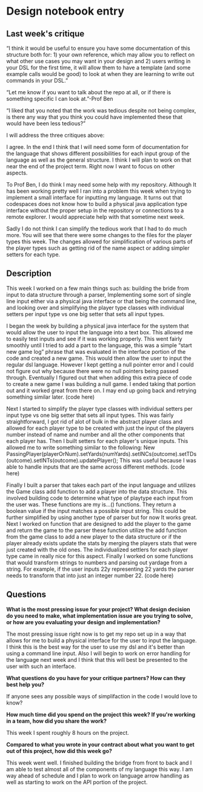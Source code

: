 # Design notebook entry

## Last week's critique

“I think it would be useful to ensure you have some documentation of this structure both for: 1) your own reference, which may allow you to reflect on what other use cases you may want in your design and 2) users writing in your DSL for the first time, it will allow them to have a template (and some example calls would be good) to look at when they are learning to write out commands in your DSL.”

“Let me know if you want to talk about the repo at all, or if there is something specific I can look at.”-Prof Ben

“I liked that you noted that the work was tedious despite not being complex, is there any way that you think you could have implemented these that would have been less tedious?”

I will address the three critiques above:

I agree. In the end I think that I will need some form of documentation for the language that shows different possibilities for each input group of the language as well as the general structure. I think I will plan to work on that near the end of the project term. Right now I want to focus on other aspects. 

To Prof Ben, I do think I may need some help with my repository. Although It has been working pretty well I ran into a problem this week when trying to implement a small interface for inputting my language. It turns out that codespaces does not know how to build a physical java application type interface without the proper setup in the repository or connections to a remote explorer. I would appreciate help with that sometime next week. 

Sadly I do not think I can simplify the tedious work that I had to do much more. You will see that there were some changes to the files for the player types this week. The changes allowed for simplification of various parts of the player types such as getting rid of the name aspect or adding simpler setters for each type. 


## Description

This week I worked on a few main things such as: building the bride from input to data structure through a parser, Implementing some sort of single line input either via a physical java interface or that being the command line, and looking over and simplifying the player type classes with individual setters per input type vs one big setter that sets all input types. 

I began the week by building a physical java interface for the system that would allow the user to input the language into a text box. This allowed me to easily test inputs and see if it was working properly. This went fairly smoothly until I tried to add a part to the language, this was a simple “start new game log” phrase that was evaluated in the interface portion of the code and created a new game. This would then allow the user to input the regular dsl language. However I kept getting a null pointer error and I could not figure out why because there were no null pointers being passed through. Eventually I figured out that when adding this extra piece of code to create a new game I was building a null game. I ended taking that portion out and it worked great from there on. I may end up going back and retrying something similar later. (code here)

Next I started to simplify the player type classes with individual setters per input type vs one big setter that sets all input types. This was fairly straightforward, I got rid of alot of bulk in the abstract player class and allowed for each player type to be created with just the input of the players number instead of name and number and all the other components that each player has. Then I built setters for each player's unique inputs. This allowed me to write something similar to the following:
New PassingPlayer(playerOrNum).setYards(numYards).setINCs(outcome).setTDs(outcome).setINTs(outcome).updatePlayer();
This was useful because I was able to handle inputs that are the same across different methods. (code here)

Finally I built a parser that takes each part of the input language and utilizes the Game class add function to add a player into the data structure. This involved building code to determine what type of playtype each input from the user was. These functions are my is…() functions. They return a boolean value if the input matches a possible input string. This could be further simplified by using another type of parser but for now It works great. Next I worked on function that are designed to add the player to the game and return the game to the parser these function utilize the add function from the game class to add a new player to the data structure or if the player already exists update the stats by merging the players stats that were just created with the old ones. The individualized settlers for each player type came in really nice for this aspect. Finally I worked on some functions that would transform strings to numbers and parsing out yardage from a string. For example, if the user inputs 22y representing 22 yards the parser needs to transform that into just an integer number 22. (code here)


## Questions

**What is the most pressing issue for your project? What design decision do
you need to make, what implementation issue are you trying to solve, or how
are you evaluating your design and implementation?**

The most pressing issue right now is to get my repo set up in a way that allows for me to build a physical interface for the user to input the language. I think this is the best way for the user to use my dsl and it's better than using a command line input. Also I will begin to work on error handling for the language next week and I think that this will best be presented to the user with such an interface. 


**What questions do you have for your critique partners? How can they best help
you?**

If anyone sees any possible ways of simplifaction in the code I would love to know?


**How much time did you spend on the project this week? If you're working in a
team, how did you share the work?**

This week I spent roughly 8 hours on the project. 


**Compared to what you wrote in your contract about what you want to get out of this
project, how did this week go?**

This week went well. I finished building the bridge from front to back and I am able to test almost all of the components of my language this way. I am way ahead of schedule and I plan to work on language arrow handling as well as starting to work on the API portion of the project. 

